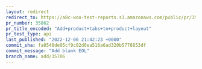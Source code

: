 ```yaml
---
layout: redirect
redirect_to: https://a8c-woo-test-reports.s3.amazonaws.com/public/pr/35862/api/index.html
pr_number: 35862
pr_title_encoded: "Add+product+tabs+to+product+layout"
pr_test_type: api
last_published: "2022-12-06 21:42:23 +0000"
commit_sha: fa8548de05cf9c02d0ea516a6ad320b5778853df
commit_message: "Add blank EOL"
branch_name: add/35706
---
```

